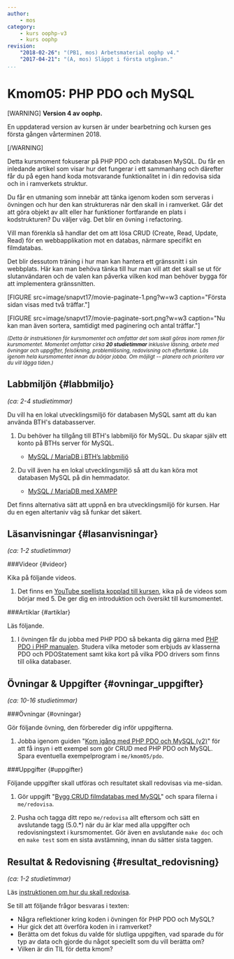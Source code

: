 ```yaml
---
author:
    - mos
category:
    - kurs oophp-v3
    - kurs oophp
revision:
    "2018-02-26": "(PB1, mos) Arbetsmaterial oophp v4."
    "2017-04-21": "(A, mos) Släppt i första utgåvan."
...
```

Kmom05: PHP PDO och MySQL
==================================

[WARNING]
**Version 4 av oophp.**

En uppdaterad version av kursen är under bearbetning och kursen ges första gången vårterminen 2018.

[/WARNING]

Detta kursmoment fokuserar på PHP PDO och databasen MySQL. Du får en inledande artikel som visar hur det fungerar i ett sammanhang och därefter får du på egen hand koda motsvarande funktionalitet in i din redovisa sida och in i ramverkets struktur.

Du får en utmaning som innebär att tänka igenom koden som serveras i övningen och hur den kan struktureras när den skall in i ramverket. Går det att göra objekt av allt eller har funktioner fortfarande en plats i kodstrukturen? Du väljer väg. Det blir en övning i refactoring.

Vill man förenkla så handlar det om att lösa CRUD (Create, Read, Update, Read) för en webbapplikation mot en databas, närmare specifikt en filmdatabas.

Det blir dessutom träning i hur man kan hantera ett gränssnitt i sin webbplats. Här kan man behöva tänka till hur man vill att det skall se ut för slutanvändaren och de valen kan påverka vilken kod man behöver bygga för att implementera gränssnitten.

[FIGURE src=image/snapvt17/movie-paginate-1.png?w=w3 caption="Första sidan visas med två träffar."]

[FIGURE src=image/snapvt17/movie-paginate-sort.png?w=w3 caption="Nu kan man även sortera, samtidigt med paginering och antal träffar."]

<small><i>(Detta är instruktionen för kursmomentet och omfattar det som skall göras inom ramen för kursmomentet. Momentet omfattar cirka **20 studietimmar** inklusive läsning, arbete med övningar och uppgifter, felsökning, problemlösning, redovisning och eftertanke. Läs igenom hela kursmomentet innan du börjar jobba. Om möjligt -- planera och prioritera var du vill lägga tiden.)</i></small>


<!--sto p-->



Labbmiljön  {#labbmiljo}
---------------------------------

*(ca: 2-4 studietimmar)*

Du vill ha en lokal utvecklingsmiljö för databasen MySQL samt att du kan använda BTH's databasserver.

1. Du behöver ha tillgång till BTH's labbmiljö för MySQL. Du skapar själv ett konto på BTHs server för MySQL.
    * [MySQL / MariaDB i BTH’s labbmiljö](labbmiljo/mysql-bth-labbmiljo)

1. Du vill även ha en lokal utvecklingsmiljö så att du kan köra mot databasen MySQL på din hemmadator.
    * [MySQL / MariaDB med XAMPP](labbmiljo/mysql-med-xampp)

Det finns alternativa sätt att uppnå en bra utvecklingsmiljö för kursen. Har du en egen altertaniv väg så funkar det säkert.



Läsanvisningar  {#lasanvisningar}
---------------------------------

*(ca: 1-2 studietimmar)*



###Videor {#videor}

Kika på följande videos.

1. Det finns en [YouTube spellista kopplad till kursen](https://www.youtube.com/playlist?list=PLKtP9l5q3ce_jh6fAj1iwiJSj70DXA2Vn), kika på de videos som börjar med 5. De ger dig en introduktion och översikt till kursmomentet.



###Artiklar {#artiklar}

Läs följande.

1. I övningen får du jobba med PHP PDO så bekanta dig gärna med [PHP PDO i PHP manualen](http://php.net/manual/en/book.pdo.php). Studera vilka metoder som erbjuds av klasserna PDO och PDOStatement samt kika kort på vilka PDO drivers som finns till olika databaser. 



Övningar & Uppgifter  {#ovningar_uppgifter}
-------------------------------------------

*(ca: 10-16 studietimmar)*


###Övningar {#ovningar}

Gör följande övning, den förbereder dig inför uppgifterna.

1. Jobba igenom guiden "[Kom igång med PHP PDO och MySQL (v2)](kunskap/kom-igang-med-php-pdo-och-mysql-v2)" för att få insyn i ett exempel som gör CRUD med PHP PDO och MySQL. Spara eventuella exempelprogram i `me/kmom05/pdo`.

<!-- login? -->

<!--
Tips om projektet som en eshop?

Lägga till esc() till vyer.

Hur enhetstesta database-kod?
-->


###Uppgifter {#uppgifter}

Följande uppgifter skall utföras och resultatet skall redovisas via me-sidan.

1. Gör uppgift "[Bygg CRUD filmdatabas med MySQL](uppgift/bygg-crud-filmdatabas-med-mysql)" och spara filerna i `me/redovisa`.

1. Pusha och tagga ditt repo `me/redovisa` allt eftersom och sätt en avslutande tagg (5.0.\*) när du är klar med alla uppgifter och redovisningstext i kursmomentet. Gör även en avslutande `make doc` och en `make test` som en sista avstämning, innan du sätter sista taggen.



Resultat & Redovisning  {#resultat_redovisning}
-----------------------------------------------

*(ca: 1-2 studietimmar)*

Läs [instruktionen om hur du skall redovisa](./../redovisa).

Se till att följande frågor besvaras i texten:

* Några reflektioner kring koden i övningen för PHP PDO och MySQL?
* Hur gick det att överföra koden in i ramverket?
* Berätta om det fokus du valde för slutliga uppgiften, vad sparade du för typ av data och gjorde du något speciellt som du vill berätta om?
* Vilken är din TIL för detta kmom?
